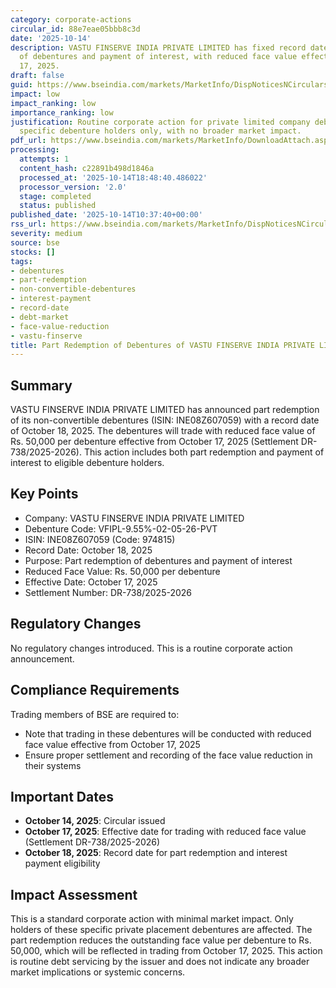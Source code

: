 ```yaml
---
category: corporate-actions
circular_id: 88e7eae05bbb8c3d
date: '2025-10-14'
description: VASTU FINSERVE INDIA PRIVATE LIMITED has fixed record date for part redemption
  of debentures and payment of interest, with reduced face value effective from October
  17, 2025.
draft: false
guid: https://www.bseindia.com/markets/MarketInfo/DispNoticesNCirculars.aspx?Noticeid={ECDE8B32-C90C-4453-AA59-769952F631A7}&noticeno=20251014-17&dt=10/14/2025&icount=17&totcount=61&flag=0
impact: low
impact_ranking: low
importance_ranking: low
justification: Routine corporate action for private limited company debentures affecting
  specific debenture holders only, with no broader market impact.
pdf_url: https://www.bseindia.com/markets/MarketInfo/DownloadAttach.aspx?id=20251014-17&attachedId=
processing:
  attempts: 1
  content_hash: c22891b498d1846a
  processed_at: '2025-10-14T18:48:40.486022'
  processor_version: '2.0'
  stage: completed
  status: published
published_date: '2025-10-14T10:37:40+00:00'
rss_url: https://www.bseindia.com/markets/MarketInfo/DispNoticesNCirculars.aspx?Noticeid={ECDE8B32-C90C-4453-AA59-769952F631A7}&noticeno=20251014-17&dt=10/14/2025&icount=17&totcount=61&flag=0
severity: medium
source: bse
stocks: []
tags:
- debentures
- part-redemption
- non-convertible-debentures
- interest-payment
- record-date
- debt-market
- face-value-reduction
- vastu-finserve
title: Part Redemption of Debentures of VASTU FINSERVE INDIA PRIVATE LIMITED
---
```


## Summary

VASTU FINSERVE INDIA PRIVATE LIMITED has announced part redemption of its non-convertible debentures (ISIN: INE08Z607059) with a record date of October 18, 2025. The debentures will trade with reduced face value of Rs. 50,000 per debenture effective from October 17, 2025 (Settlement DR-738/2025-2026). This action includes both part redemption and payment of interest to eligible debenture holders.

## Key Points

- Company: VASTU FINSERVE INDIA PRIVATE LIMITED
- Debenture Code: VFIPL-9.55%-02-05-26-PVT
- ISIN: INE08Z607059 (Code: 974815)
- Record Date: October 18, 2025
- Purpose: Part redemption of debentures and payment of interest
- Reduced Face Value: Rs. 50,000 per debenture
- Effective Date: October 17, 2025
- Settlement Number: DR-738/2025-2026

## Regulatory Changes

No regulatory changes introduced. This is a routine corporate action announcement.

## Compliance Requirements

Trading members of BSE are required to:
- Note that trading in these debentures will be conducted with reduced face value effective from October 17, 2025
- Ensure proper settlement and recording of the face value reduction in their systems

## Important Dates

- **October 14, 2025**: Circular issued
- **October 17, 2025**: Effective date for trading with reduced face value (Settlement DR-738/2025-2026)
- **October 18, 2025**: Record date for part redemption and interest payment eligibility

## Impact Assessment

This is a standard corporate action with minimal market impact. Only holders of these specific private placement debentures are affected. The part redemption reduces the outstanding face value per debenture to Rs. 50,000, which will be reflected in trading from October 17, 2025. This action is routine debt servicing by the issuer and does not indicate any broader market implications or systemic concerns.
